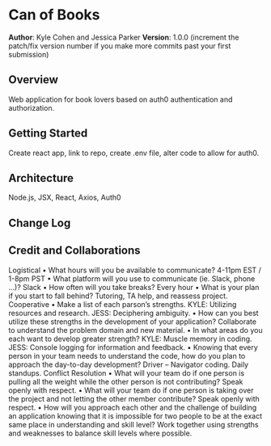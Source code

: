 
# Can of Books

**Author**: Kyle Cohen and Jessica Parker
**Version**: 1.0.0 (increment the patch/fix version number if you make more commits past your first submission)

## Overview
Web application for book lovers based on auth0 authentication and authorization.

## Getting Started
Create react app, link to repo, create .env file, alter code to allow for auth0.

## Architecture
Node.js, JSX, React, Axios, Auth0

## Change Log
<!-- Use this area to document the iterative changes made to your application as each feature is successfully implemented. Use time stamps. Here's an example:

01-01-2001 4:59pm - Application now has a fully-functional express server, with a GET route for the location resource. -->

## Credit and Collaborations



Logistical
•	What hours will you be available to communicate?
4-11pm EST / 1-8pm PST
•	What platform will you use to communicate (ie. Slack, phone …)?
Slack
•	How often will you take breaks?
Every hour
•	What is your plan if you start to fall behind?
Tutoring, TA help, and reassess project.
Cooperative
•	Make a list of each parson’s strengths.
KYLE: Utilizing resources and research.
JESS: Deciphering ambiguity.
•	How can you best utilize these strengths in the development of your application?
Collaborate to understand the problem domain and new material.
•	In what areas do you each want to develop greater strength?
KYLE: Muscle memory in coding.
JESS: Console logging for information and feedback.
•	Knowing that every person in your team needs to understand the code, how do you plan to approach the day-to-day development?
Driver – Navigator coding. Daily standups.
Conflict Resolution
•	What will your team do if one person is pulling all the weight while the other person is not contributing?
Speak openly with respect.
•	What will your team do if one person is taking over the project and not letting the other member contribute?
Speak openly with respect.
•	How will you approach each other and the challenge of building an application knowing that it is impossible for two people to be at the exact same place in understanding and skill level?
Work together using strengths and weaknesses to balance skill levels where possible.
